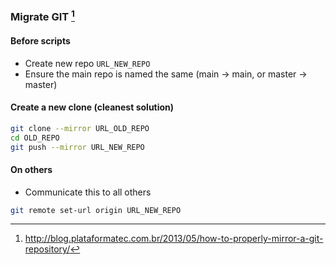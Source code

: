 ### Migrate GIT [^1]

#### Before scripts
- Create new repo `URL_NEW_REPO`
- Ensure the main repo is named the same (main -> main, or master -> master)
#### Create a new clone (cleanest solution)
```bash
git clone --mirror URL_OLD_REPO
cd OLD_REPO
git push --mirror URL_NEW_REPO
```

#### On others
- Communicate this to all others
```bash
git remote set-url origin URL_NEW_REPO
```

[^1]: http://blog.plataformatec.com.br/2013/05/how-to-properly-mirror-a-git-repository/
